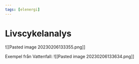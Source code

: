 ```yaml
---
tags: [elenergi]
---
```

# Livscykelanalys
![[Pasted image 20230206133355.png]]

Exempel från Vattenfall:
![[Pasted image 20230206133634.png]]